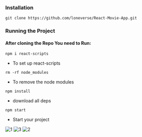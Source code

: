 ### Installation

`git clone https://github.com/loneverse/React-Movie-App.git`

### Running the Project
#### After cloning the Repo You need to Run:

`npm i react-scripts `
- To set up react-scripts

`rm -rf node_modules`
- To remove the node modules

`npm install`
- download all deps 

`npm start`
- Start your project

![1](https://user-images.githubusercontent.com/47101888/193226438-f825fddd-90d5-4418-84cd-117d7f8dd08e.png)
![3](https://user-images.githubusercontent.com/47101888/193227435-018fd122-356b-431f-a51c-7cf6ad83202a.png)
![2](https://user-images.githubusercontent.com/47101888/193226480-4f2ebd74-99c3-428e-a0de-e40d4564baec.png)
